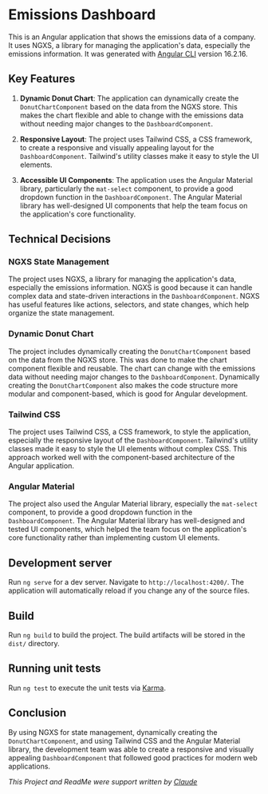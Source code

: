 # Emissions Dashboard

This is an Angular application that shows the emissions data of a company. It uses NGXS, a library for managing the application's data, especially the emissions information. It was generated with [Angular CLI](https://github.com/angular/angular-cli) version 16.2.16.


## Key Features

1. **Dynamic Donut Chart**: The application can dynamically create the `DonutChartComponent` based on the data from the NGXS store. This makes the chart flexible and able to change with the emissions data without needing major changes to the `DashboardComponent`.

2. **Responsive Layout**: The project uses Tailwind CSS, a CSS framework, to create a responsive and visually appealing layout for the `DashboardComponent`. Tailwind's utility classes make it easy to style the UI elements.

3. **Accessible UI Components**: The application uses the Angular Material library, particularly the `mat-select` component, to provide a good dropdown function in the `DashboardComponent`. The Angular Material library has well-designed UI components that help the team focus on the application's core functionality.

## Technical Decisions

### NGXS State Management

The project uses NGXS, a library for managing the application's data, especially the emissions information. NGXS is good because it can handle complex data and state-driven interactions in the `DashboardComponent`. NGXS has useful features like actions, selectors, and state changes, which help organize the state management.



### Dynamic Donut Chart

The project includes dynamically creating the `DonutChartComponent` based on the data from the NGXS store. This was done to make the chart component flexible and reusable. The chart can change with the emissions data without needing major changes to the `DashboardComponent`. Dynamically creating the `DonutChartComponent` also makes the code structure more modular and component-based, which is good for Angular development.



### Tailwind CSS

The project uses Tailwind CSS, a CSS framework, to style the application, especially the responsive layout of the `DashboardComponent`. Tailwind's utility classes made it easy to style the UI elements without complex CSS. This approach worked well with the component-based architecture of the Angular application.


### Angular Material

The project also used the Angular Material library, especially the `mat-select` component, to provide a good dropdown function in the `DashboardComponent`. The Angular Material library has well-designed and tested UI components, which helped the team focus on the application's core functionality rather than implementing custom UI elements.


## Development server

Run `ng serve` for a dev server. Navigate to `http://localhost:4200/`. The application will automatically reload if you change any of the source files.

## Build

Run `ng build` to build the project. The build artifacts will be stored in the `dist/` directory.

## Running unit tests

Run `ng test` to execute the unit tests via [Karma](https://karma-runner.github.io).


## Conclusion

By using NGXS for state management, dynamically creating the `DonutChartComponent`, and using Tailwind CSS and the Angular Material library, the development team was able to create a responsive and visually appealing `DashboardComponent` that followed good practices for modern web applications.

<em>This Project and ReadMe were support written by *[Claude](https://claude.ai)*</em>
